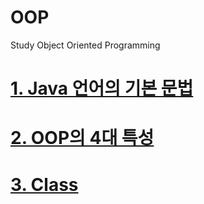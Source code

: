 # OOP
Study Object Oriented Programming

# [1. Java 언어의 기본 문법](https://github.com/mbsmbs/OOP/blob/master/JavaBasics.md)

# [2. OOP의 4대 특성]()

# [3. Class](https://github.com/mbsmbs/OOP/blob/master/Class/Class.md)
